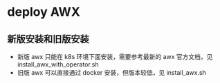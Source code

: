 # deploy AWX 

## 新版安装和旧版安装

- 新版 awx 只能在 k8s 环境下面安装，需要参考最新的 awx 官方文档，见 install_awx_with_operator.sh
- 旧版 awx 可以直接通过 docker 安装，但版本较低，见 install_awx.sh